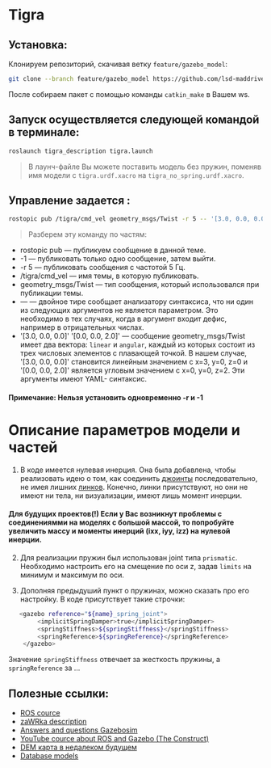 # Tigra

## Установка:

Клонируем репозиторий, скачивая ветку `feature/gazebo_model`: 

```bash
git clone --branch feature/gazebo_model https://github.com/lsd-maddrive/tigra-project.git
```
После собираем пакет с помощью команды `catkin_make` в Вашем ws.

## Запуск осуществляется следующей командой в терминале:

```bash
roslaunch tigra_description tigra.launch
```

> В лаунч-файле Вы можете поставить модель без пружин, поменяв имя модели с `tigra.urdf.xacro` на `tigra_no_spring.urdf.xacro`.

## Управление задается : 

```bash
rostopic pub /tigra/cmd_vel geometry_msgs/Twist -r 5 -- '[3.0, 0.0, 0.0]' '[0.0, 0.0, 2.0]'
```
>  Разберем эту команду по частям:

- rostopic pub — публикуем сообщение в данной теме.
- -1 — публиковать только одно сообщение, затем выйти.
- -r 5 — публиковать сообщения с частотой 5 Гц.
- /tigra/cmd_vel — имя темы, в которую публиковать.
- geometry_msgs/Twist — тип сообщения, который использовался при публикации темы.
- — — двойное тире сообщает анализатору синтаксиса, что ни один из следующих аргументов не является параметром. Это необходимо в тех случаях, когда в аргумент входит дефис, например в отрицательных числах.
- '[3.0, 0.0, 0.0]' '[0.0, 0.0, 2.0]' — сообщение geometry_msgs/Twist имеет два вектора: `linear` и `angular`, каждый из которых состоит из трех числовых элементов c плавающей точкой. В нашем случае, '[3.0, 0.0, 0.0]' становится линейным значением с x=3, y=0, z=0 и '[0.0, 0.0, 2.0]' является угловым значением с x=0, y=0, z=2. Эти аргументы имеют YAML- синтаксис.

#### Примечание: Нельзя установить одновременно -r и -1

# Описание параметров модели и частей

1. В коде имеется нулевая инерция. Она была добавлена, чтобы реализовать идею о том, как соединить [джоинты](http://wiki.ros.org/urdf/XML/joint) последовательно, не имея лишних [линков](http://wiki.ros.org/urdf/XML/link). Конечно, линки присутствуют, но они не имеют ни тела, ни визуализации, имеют лишь момент инерции.

#### Для будущих проектов(!) Если у Вас возникнут проблемы с соединениямми на моделях с большой массой, то попробуйте увеличить массу и моменты инерций (ixx, iyy, izz) на нулевой инерции.

2. Для реализации пружин был использован joint типа `prismatic`. Необходимо настроить его на смещение по оси z, задав `limits` на минимум и максимум по оси. 

3. Дополняя предыдуший пункт о пружинах, можно сказать про его настройку. В коде присутствует такие строчки: 

```bash
   <gazebo reference="${name}_spring_joint">
    	<implicitSpringDamper>true</implicitSpringDamper>
    	<springStiffness>${springStiffness}</springStiffness>
    	<springReference>${springReference}</springReference>
    </gazebo>
```
Значение `springStiffness` отвечает за жесткость пружины, а `springReference` за ...

## Полезные ссылки:

- [ROS cource](https://github.com/KaiL4eK/ros_course)
- [zaWRka description](https://github.com/lsd-maddrive/zaWRka-project/tree/develop/wr8_description)
- [Answers and questions Gazebosim](https://answers.gazebosim.org/questions/)
- [YouTube cource about ROS and Gazebo (The Construct)](https://www.youtube.com/channel/UCt6Lag-vv25fTX3e11mVY1Q)
- [DEM карта в недалеком будущем](http://gazebosim.org/tutorials/?tut=dem)
- [Database models](https://github.com/osrf/gazebo_models)



